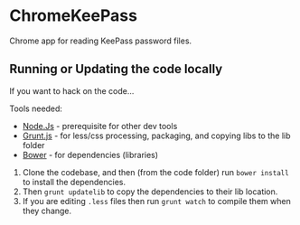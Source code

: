 # ChromeKeePass
Chrome app for reading KeePass password files.  

## Running or Updating the code locally
If you want to hack on the code...

Tools needed:
* [Node.Js](http://nodejs.org/) - prerequisite for other dev tools
* [Grunt.js](gruntjs.com) - for less/css processing, packaging, and copying libs to the lib folder
* [Bower](http://bower.io/) - for dependencies (libraries)

1) Clone the codebase, and then (from the code folder) run ```bower install``` to install the dependencies.  
2) Then ```grunt updatelib``` to copy the dependencies to their lib location.  
3) If you are editing ```.less``` files then run ```grunt watch``` to compile them when they change.

